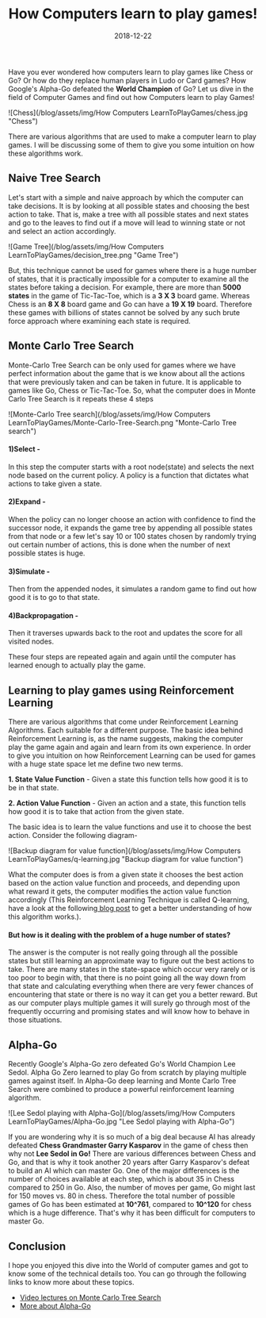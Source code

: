 ﻿---
layout: post
title: "How Computers learn to play games!"
author_github: Madhuparna04
date: 2018-12-22
image: '/assets/img/'
description: ''
tags:
- Computer Games
- Reinforcement Learning
- Monte Carlo Tree Search
- Alpha-Go
categories:
- Compsoc
github_username: 'Madhuparna04'
use_math: true
comments: false
---

Have you ever wondered how computers learn to play games like Chess or Go? Or how do they replace human players in Ludo or Card games?
How Google's Alpha-Go defeated the **World Champion** of Go?
Let us dive in the field of Computer Games and find out how Computers learn to play Games!

![Chess](/blog/assets/img/How Computers LearnToPlayGames/chess.jpg "Chess")

There are various algorithms that are used to make a computer learn to play games. I will be discussing some of them to give you some intuition on how these algorithms work.

## Naive Tree Search

Let's start with a simple and naive approach by which the computer can take decisions. It is by looking at all possible states and choosing the best action to take. That is, make a tree with all possible states and next states and go to the leaves to find out if a move will lead to winning state or not and select an action accordingly.

![Game Tree](/blog/assets/img/How Computers LearnToPlayGames/decision_tree.png "Game Tree")

But, this technique cannot be used for games where there is a huge number of states, that it is practically impossible for a computer to examine all the states before taking a decision. For example, there are more than **5000 states** in the game of Tic-Tac-Toe, which is a **3 X 3** board game. Whereas Chess is an **8 X 8** board game and Go can have a **19 X 19** board. Therefore these games with billions of states cannot be solved by any such brute force approach where examining each state is required.

## Monte Carlo Tree Search

Monte-Carlo Tree Search can be only used for games where we have perfect information about the game that is we know about all the actions that were previously taken and can be taken in future. It is applicable to games like Go, Chess or Tic-Tac-Toe. So, what the computer does in Monte Carlo Tree Search is it repeats these 4 steps

![Monte-Carlo Tree search](/blog/assets/img/How Computers LearnToPlayGames/Monte-Carlo-Tree-Search.png "Monte-Carlo Tree search")

#### 1)Select -
 In this step the computer starts with a root node(state) and selects the next node based on the current policy. A policy is a function that dictates what actions to take given a state.

#### 2)Expand - 
When the policy can no longer choose an action with confidence to find the successor node, it expands the game tree by appending all possible states from that node or a few let's say 10 or 100 states chosen by randomly trying out certain number of actions, this is done when the number of next possible states is huge.

#### 3)Simulate -  
Then from the appended nodes, it simulates a random game to find out how good it is to go to that state.

#### 4)Backpropagation - 
Then it traverses upwards back to the root and updates the score for all visited nodes.

These four steps are repeated again and again until the computer has learned enough to actually play the game. 

## Learning to play games using Reinforcement Learning

There are various algorithms that come under Reinforcement Learning Algorithms. Each suitable for a different purpose. The basic idea behind Reinforcement Learning is, as the name suggests, making the computer play the game again and again and learn from its own experience.
In order to give you intuition on how Reinforcement Learning can be used for games with a huge state space let me define two new terms.

**1. State Value Function** - Given a state this function tells how good it is to be in that state.

**2. Action Value Function** - Given an action and a state, this function tells how good it is to take that action from the given state.

The basic idea is to learn the value functions and use it to choose the best action.
Consider the following diagram-

![Backup diagram for value function](/blog/assets/img/How Computers LearnToPlayGames/q-learning.jpg "Backup diagram for value function")

What the computer does is from a given state it chooses the best action based on the action value function and proceeds, and depending upon what reward it gets, the computer modifies the action value function accordingly (This Reinforcement Learning Technique is called Q-learning, have a look at the following[ blog post](https://marl-ieee-nitk.github.io/jekyll/update/2018/12/11/Q-learning.html) to get a better understanding of how this algorithm works.). 

#### But how is it dealing with the problem of a huge number of states?

The answer is the computer is not really going through all the possible states but still learning an approximate way to figure out the best actions to take. There are many states in the state-space which occur very rarely or is too poor to begin with, that there is no point going all the way down from that state and calculating everything when there are very fewer chances of encountering that state or there is no way it can get you a better reward.
But as our computer plays multiple games it will surely go through most of the frequently occurring and promising states and will know how to behave in those situations.

## Alpha-Go

Recently Google's Alpha-Go zero defeated Go's World Champion Lee Sedol. Alpha Go Zero learned to play Go from scratch by playing multiple games against itself. In Alpha-Go deep learning and Monte Carlo Tree Search were combined to produce a powerful reinforcement learning algorithm.

![Lee Sedol playing with Alpha-Go](/blog/assets/img/How Computers LearnToPlayGames/Alpha-Go.jpg "Lee Sedol playing with Alpha-Go")

If you are wondering why it is so much of a big deal because AI has already defeated **Chess Grandmaster Garry Kasparov** in the game of chess then why not **Lee Sedol in Go!** 
There are various differences between Chess and Go, and that is why it took another 20 years after Garry Kasparov's defeat to build an AI which can master Go. One of the major differences is the number of choices available at each step, which is about 35 in Chess compared to 250 in Go.
Also, the number of moves per game, Go might last for 150 moves vs. 80 in chess. Therefore the total number of possible games of Go has been estimated at **10^761**, compared to **10^120** for chess which is a huge difference. That's why it has been difficult for computers to master Go.

## Conclusion

I hope you enjoyed this dive into the World of computer games and got to know some of the technical details too. You can go through the following links to know more about these topics.

- [Video lectures on Monte Carlo Tree Search](https://www.youtube.com/watch?v=onBYsen2_eA)
- [More about Alpha-Go](https://www.tastehit.com/blog/google-deepmind-alphago-how-it-works/)
